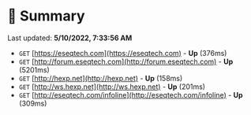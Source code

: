 # 📖 Summary
Last updated: **5/10/2022, 7:33:56 AM**

- `GET` [https://eseqtech.com](https://eseqtech.com) - **Up** (376ms)
- `GET` [http://forum.eseqtech.com](http://forum.eseqtech.com) - **Up** (5201ms)
- `GET` [http://hexp.net](http://hexp.net) - **Up** (158ms)
- `GET` [http://ws.hexp.net](http://ws.hexp.net) - **Up** (201ms)
- `GET` [http://eseqtech.com/infoline](http://eseqtech.com/infoline) - **Up** (309ms)
